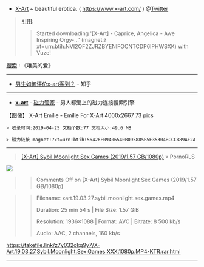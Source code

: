 - ﻿[X-Art](https://www.x-art.com/) ~ beautiful erotica. ( https://www.x-art.com/ ) @[Twitter](https://twitter.com/xart)


> [引用](https://twitter.com/charlesr36/status/521119626399207424):
>> Started downloading '[X-Art] - Caprice, Angelica - Awe Inspiring Orgy-...' (magnet:?xt=urn:btih:NVI2OF2ZJRZBYENIFOCNTCDP6IPHWSXK) with Vuze!

[搜索](https://www.google.com/search?lr=lang_zh-CN%7Clang_zh-TW&newwindow=1&biw=1745&bih=852&tbs=lr%3Alang_1zh-CN%7Clang_1zh-TW&ei=AF2cXMDzJaXfmAXT350g&q=唯美的爱+site%3At66y.com) : 《唯美的爱》

------------------------------------------

- [男生如何评价x-art系列？](https://www.zhihu.com/question/24708186) - 知乎

------------------------------------------

 - [**x-art**](https://66cili.xyz/search-x-art-0-0-1.html) - [磁力管家](https://66cili.xyz/)  - 男人都爱上的磁力连接搜索引擎

【图像】 X-Art Emilie - Emilie For X-Art 4000x2667 73 pics

    > 收录时间:2019-04-25 文档个数:77 文档大小:49.6 MB 
    
    > 磁力链接 magnet:?xt=urn:btih:56426F09406540B095885B5E35304BCCCB89AF2A 
    
------------------------------------------
> [[X-Art] Sybil Moonlight Sex Games (2019/1.57 GB/1080p)](https://pornorls.com/x-art-sybil-moonlight-sex-games-2019-1-57-gb-1080p/) » PornoRLS

 <img src="https://camo.githubusercontent.com/526e8171c027532e8a1e3b4ee9f6a968b41b8459/68747470733a2f2f696d6736382e696d61676574776973742e636f6d2f74682f32383830342f72326f62746f7932626274332e6a7067"/>

>> Comments Off on [X-Art] Sybil Moonlight Sex Games (2019/1.57 GB/1080p)

>> Filename: xart.19.03.27.sybil.moonlight.sex.games.mp4
>> 
>> Duration: 25 min 54 s | File Size: 1.57 GiB
>> 
>> Resolution: 1936×1088 | Format: AVC | Bitrate: 8 500 kb/s
>> 
>> Audio: AAC, 2 channels, 160 kb/s

https://takefile.link/z7y032okg9y7/X-Art.19.03.27.Sybil.Moonlight.Sex.Games.XXX.1080p.MP4-KTR.rar.html

------------------------------------------

